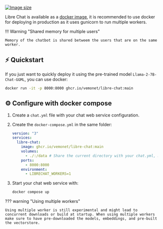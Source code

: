 [![Image size](https://ghcr-badge.egpl.dev/vemonet/libre-chat/size)](https://github.com/vemonet/libre-chat/pkgs/container/libre-chat)

Libre Chat is available as a [docker image](https://github.com/vemonet/libre-chat/pkgs/container/libre-chat), it is recommended to use docker for deploying in production as it uses gunicorn to run multiple workers.

!!! Warning "Shared memory for multiple users"

    Memory of the chatbot is shared betweem the users that are on the same worker.

## ⚡ Quickstart

If you just want to quickly deploy it using the pre-trained model `Llama-2-7B-Chat-GGML`, you can use docker:

```bash
docker run -it -p 8000:8000 ghcr.io/vemonet/libre-chat:main
```

## ⚙️ Configure with docker compose

1. Create a `chat.yml` file with your chat web service configuration.
2. Create the `docker-compose.yml` in the same folder:

    ```yaml title="docker-compose.yml"
    version: "3"
    services:
      libre-chat:
        image: ghcr.io/vemonet/libre-chat:main
        volumes:
          - ./:/data # Share the current directory with your chat.yml, models, vectorstore
        ports:
          - 8000:8000
        environment:
          - LIBRECHAT_WORKERS=1
    ```

3. Start your chat web service with:

    ```bash
    docker compose up
    ```

??? warning "Using multiple workers"

    Using multiple worker is still experimental and might lead to concurrent downloads or build at startup. When using multiple workers make sure to have pre-downloaded the models, embeddings, and pre-built the vectorstore.
